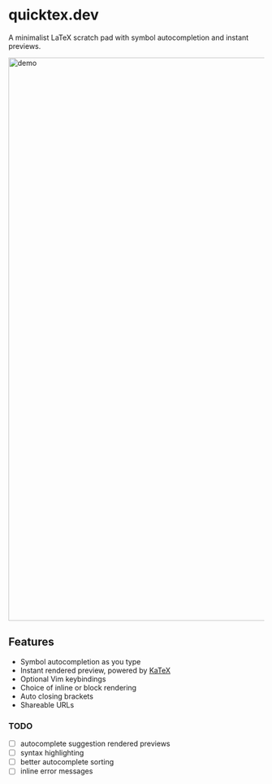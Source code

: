 # quicktex.dev

A minimalist LaTeX scratch pad with symbol autocompletion and instant previews.

<img width="1108" alt="demo" src="https://user-images.githubusercontent.com/7585078/143925657-331a5e73-4bec-453a-b257-08a312a7b8b3.png">

## Features

- Symbol autocompletion as you type
- Instant rendered preview, powered by [KaTeX](https://katex.org)
- Optional Vim keybindings
- Choice of inline or block rendering
- Auto closing brackets
- Shareable URLs

### TODO

- [ ] autocomplete suggestion rendered previews
- [ ] syntax highlighting
- [ ] better autocomplete sorting
- [ ] inline error messages
